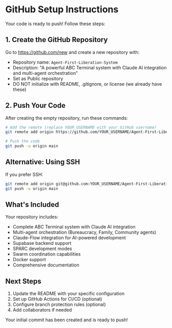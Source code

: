 # GitHub Setup Instructions

Your code is ready to push! Follow these steps:

## 1. Create the GitHub Repository

Go to https://github.com/new and create a new repository with:
- Repository name: `Agent-First-Liberation-System`
- Description: "A powerful ABC Terminal system with Claude AI integration and multi-agent orchestration"
- Set as Public repository
- DO NOT initialize with README, .gitignore, or license (we already have these)

## 2. Push Your Code

After creating the empty repository, run these commands:

```bash
# Add the remote (replace YOUR_USERNAME with your GitHub username)
git remote add origin https://github.com/YOUR_USERNAME/Agent-First-Liberation-System.git

# Push the code
git push -u origin main
```

## Alternative: Using SSH

If you prefer SSH:
```bash
git remote add origin git@github.com:YOUR_USERNAME/Agent-First-Liberation-System.git
git push -u origin main
```

## What's Included

Your repository includes:
- Complete ABC Terminal system with Claude AI integration
- Multi-agent orchestration (Bureaucracy, Family, Community agents)
- Claude-Flow integration for AI-powered development  
- Supabase backend support
- SPARC development modes
- Swarm coordination capabilities
- Docker support
- Comprehensive documentation

## Next Steps

1. Update the README with your specific configuration
2. Set up GitHub Actions for CI/CD (optional)
3. Configure branch protection rules (optional)
4. Add collaborators if needed

Your initial commit has been created and is ready to push!
